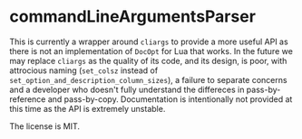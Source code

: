 # commandLineArgumentsParser

This is currently a wrapper around `cliargs` to provide a more useful API as there is not an implementation of `DocOpt` for Lua that works. In the future we may replace `cliargs` as the quality of its code, and its design, is poor, with attrocious naming (`set_colsz` instead of `set_option_and_description_column_sizes`), a failure to separate concerns and a developer who doesn't fully understand the differeces in pass-by-reference and pass-by-copy. Documentation is intentionally not provided at this time as the API is extremely unstable.

The license is MIT.
